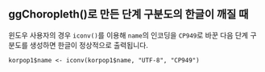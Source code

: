 ggChoropleth()로 만든 단계 구분도의 한글이 깨질 때
-----------------------------------------------------

윈도우 사용자의 경우 `iconv()`를 이용해 `name`의 인코딩을 `CP949`로 바꾼 다음 단계 구분도를 생성하면 한글이 정상적으로 출력됩니다.

`korpop1$name <- iconv(korpop1$name, "UTF-8", "CP949")`